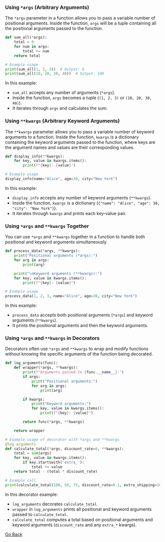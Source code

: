 ### Using `*args` (Arbitrary Arguments)

The `*args` parameter in a function allows you to pass a variable number of positional arguments. Inside the function, `args` will be a tuple containing all the positional arguments passed to the function.

```python
def sum_all(*args):
    total = 0
    for num in args:
        total += num
    return total

# Example usage
print(sum_all(1, 2, 3))  # Output: 6
print(sum_all(10, 20, 30, 40))  # Output: 100
```

In this example:

- `sum_all` accepts any number of arguments (`*args`).
- Inside the function, `args` becomes a tuple (`(1, 2, 3)` or `(10, 20, 30, 40)`).
- It iterates through `args` and calculates the sum.

### Using `**kwargs` (Arbitrary Keyword Arguments)

The `**kwargs` parameter allows you to pass a variable number of keyword arguments to a function. Inside the function, `kwargs` is a dictionary containing the keyword arguments passed to the function, where keys are the argument names and values are their corresponding values.

```python
def display_info(**kwargs):
    for key, value in kwargs.items():
        print(f"{key}: {value}")

# Example usage
display_info(name="Alice", age=30, city="New York")
```

In this example:

- `display_info` accepts any number of keyword arguments (`**kwargs`).
- Inside the function, `kwargs` is a dictionary (`{"name": "Alice", "age": 30, "city": "New York"}`).
- It iterates through `kwargs` and prints each key-value pair.

### Using `*args` and `**kwargs` Together

You can use `*args` and `**kwargs` together in a function to handle both positional and keyword arguments simultaneously.

```python
def process_data(*args, **kwargs):
    print("Positional arguments (*args):")
    for arg in args:
        print(arg)

    print("\nKeyword arguments (**kwargs):")
    for key, value in kwargs.items():
        print(f"{key}: {value}")

# Example usage
process_data(1, 2, 3, name="Alice", age=30, city="New York")
```

In this example:

- `process_data` accepts both positional arguments (`*args`) and keyword arguments (`**kwargs`).
- It prints the positional arguments and then the keyword arguments.

### Using `*args` and `**kwargs` in Decorators

Decorators often use `*args` and `**kwargs` to wrap and modify functions without knowing the specific arguments of the function being decorated.

```python
def log_arguments(func):
    def wrapper(*args, **kwargs):
        print(f"Arguments passed to {func.__name__}:")
        if args:
            print("Positional arguments:")
            for arg in args:
                print(arg)

        if kwargs:
            print("Keyword arguments:")
            for key, value in kwargs.items():
                print(f"{key}: {value}")

        return func(*args, **kwargs)

    return wrapper

# Example usage of decorator with *args and **kwargs
@log_arguments
def calculate_total(*args, discount_rate=0, **kwargs):
    total = sum(args)
    for key, value in kwargs.items():
        if key.startswith('extra_'):
            total += value
    return total - (total * discount_rate)

# Example call
print(calculate_total(100, 50, 75, discount_rate=0.1, extra_shipping=10, extra_handling=5))
```

In this decorator example:

- `log_arguments` decorates `calculate_total`.
- `wrapper` in `log_arguments` prints all positional and keyword arguments passed to `calculate_total`.
- `calculate_total` computes a total based on positional arguments and keyword arguments (`discount_rate` and any `extra_*` kwargs).

[Go Back](javascript:history.go(-1))